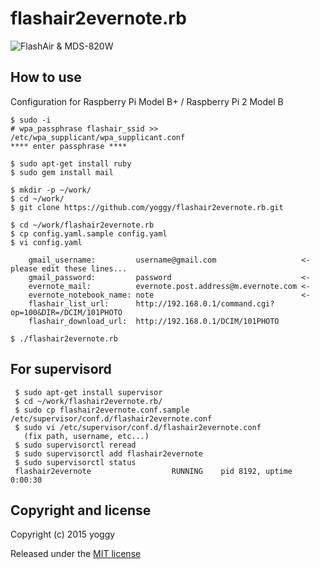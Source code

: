 flashair2evernote.rb
====

![FlashAir & MDS-820W](https://farm1.staticflickr.com/693/21033925306_0f6e52650e_n.jpg)

How to use
----
Configuration for Raspberry Pi Model B+ / Raspberry Pi 2 Model B

    $ sudo -i
    # wpa_passphrase flashair_ssid >> /etc/wpa_supplicant/wpa_supplicant.conf
    **** enter passphrase ****

    $ sudo apt-get install ruby
    $ sudo gem install mail
    
    $ mkdir -p ~/work/
    $ cd ~/work/
    $ git clone https://github.com/yoggy/flashair2evernote.rb.git

    $ cd ~/work/flashair2evernote.rb
    $ cp config.yaml.sample config.yaml
    $ vi config.yaml

        gmail_username:         username@gmail.com                   <- please edit these lines...
        gmail_password:         password                             <-
        evernote_mail:          evernote.post.address@m.evernote.com <-
        evernote_notebook_name: note                                 <- 
        flashair_list_url:      http://192.168.0.1/command.cgi?op=100&DIR=/DCIM/101PHOTO
        flashair_download_url:  http://192.168.0.1/DCIM/101PHOTO
    
    $ ./flashair2evernote.rb

For supervisord
----

     $ sudo apt-get install supervisor
     $ cd ~/work/flashair2evernote.rb/
     $ sudo cp flashair2evernote.conf.sample /etc/supervisor/conf.d/flashair2evernote.conf
     $ sudo vi /etc/supervisor/conf.d/flashair2evernote.conf
       (fix path, username, etc...)
     $ sudo supervisorctl reread
     $ sudo supervisorctl add flashair2evernote
     $ sudo supervisorctl status
     flashair2evernote                  RUNNING    pid 8192, uptime 0:00:30



Copyright and license
----
Copyright (c) 2015 yoggy

Released under the [MIT license](LICENSE.txt)

